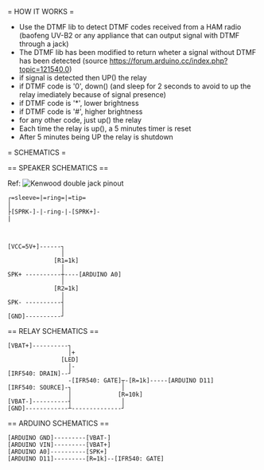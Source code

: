  = HOW IT WORKS =
 - Use the DTMF lib to detect DTMF codes received from a HAM radio (baofeng UV-B2 or any appliance that can output signal with DTMF through a jack)
 - The DTMF lib has been modified to return wheter a signal without DTMF has been detected (source https://forum.arduino.cc/index.php?topic=121540.0)
 - if signal is detected then UP() the relay
 - if DTMF code is '0', down() (and sleep for 2 seconds to avoid to up the relay imediately because of signal presence)
 - if DTMF code is '*', lower brightness
 - if DTMF code is '#', higher brightness
 - for any other code, just up() the relay
 - Each time the relay is up(), a 5 minutes timer is reset
 - After 5 minutes being UP the relay is shutdown
 
= SCHEMATICS =

== SPEAKER SCHEMATICS ==

Ref: ![](https://i.stack.imgur.com/XZddX.jpg "Kenwood double jack pinout")

    ┌=sleeve=|=ring=|=tip=
    │
    ├[SPRK-]-|-ring-|-[SPRK+]-
    |



    [VCC=5V+]------┐
                   │
                 [R1=1k]
                   │
    SPK+ ----------┼----[ARDUINO A0]
                   │
                 [R2=1k]
                   │
    SPK- ----------┤
                   │
    [GND]----------┘
             
            
== RELAY SCHEMATICS ==

    [VBAT+]----------┐
                     │+
                   [LED]
                     │-
    [IRF540: DRAIN]--┘
                     -[IFR540: GATE]┬-[R=1k]-----[ARDUINO D11]
    [IRF540: SOURCE]-┐              │
                     │             [R=10k]
    [VBAT-]----------┤              │
    [GND]------------┴--------------┘

 
== ARDUINO SCHEMATICS ==

    [ARDUINO GND]---------[VBAT-]
    [ARDUINO VIN]---------[VBAT+]
    [ARDUINO A0]----------[SPK+]
    [ARDUINO D11]---------[R=1k]--[IFR540: GATE]

